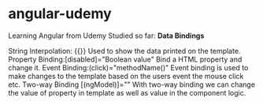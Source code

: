 # angular-udemy
Learning Angular from Udemy
Studied so far:
<b>Data Bindings</b>

  String Interpolation: {{}}
    Used to show the data printed on the template.
  Property Binding:[disabled]="Boolean value"
    Bind a HTML property and change it.
   Event Binding:(click)="methodName()"
    Event binding is used to make changes to the template based on the users event the mouse click etc.
   Two-way Binding [(ngModel)]=""
    With two-way binding we can change the value of property in template as well as value in the component logic.
